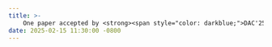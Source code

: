 ```yaml
---
title: >-
    One paper accepted by <strong><span style="color: darkblue;">DAC'25</span></strong>.
date: 2025-02-15 11:30:00 -0800
---
```

